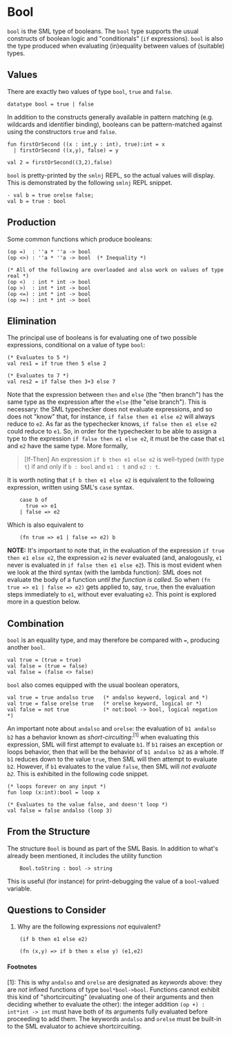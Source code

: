 # Bool
`bool` is the SML type of booleans. The `bool` type supports the usual constructs of boolean logic and "conditionals" (`if` expressions). `bool` is also the type produced when evaluating (in)equality between values of (suitable) types. 


## Values
There are exactly two values of type `bool`, `true` and `false`.
```
datatype bool = true | false
```

In addition to the constructs generally available in pattern matching (e.g. wildcards and identifier binding), booleans can be pattern-matched against using the constructors `true` and `false`.
```
fun firstOrSecond ((x : int,y : int), true):int = x
  | firstOrSecond ((x,y), false) = y

val 2 = firstOrSecond((3,2),false)
```

`bool` is pretty-printed by the `smlnj` REPL, so the actual values will display. This is demonstrated by the following `smlnj` REPL snippet.
```
- val b = true orelse false;
val b = true : bool
```

## Production
Some common functions which produce booleans:
```
(op =)  : ''a * ''a -> bool
(op <>) : ''a * ''a -> bool  (* Inequality *)

(* All of the following are overloaded and also work on values of type real *)
(op <)  : int * int -> bool
(op >)  : int * int -> bool
(op <=) : int * int -> bool
(op >=) : int * int -> bool
```

## Elimination
The principal use of booleans is for evaluating one of two possible expressions, conditional on a value of type `bool`:
```
(* Evaluates to 5 *)
val res1 = if true then 5 else 2

(* Evaluates to 7 *)
val res2 = if false then 3+3 else 7
```
Note that the expression between `then` and `else` (the "then branch") has the same type as the expression after the `else` (the "else branch"). This is necessary: the SML typechecker does not evaluate expressions, and so does not "know" that, for instance, `if false then e1 else e2` will always reduce to `e2`. As far as the typechecker knows, `if false then e1 else e2` could reduce to `e1`. So, in order for the typechecker to be able to assign a type to the expression `if false then e1 else e2`, it must be the case that `e1` and `e2` have the same type. More formally, 

> [If-Then]  An expression `if b then e1 else e2` is well-typed (with type `t`) 
>                       if and only if 
>               `b : bool` and `e1 : t` and `e2 : t`.

It is worth noting that `if b then e1 else e2` is equivalent to the following expression, written using SML's `case` syntax.
```
    case b of
      true => e1
    | false => e2
```
Which is also equivalent to
```
    (fn true => e1 | false => e2) b
```

**NOTE:** It's important to note that, in the evaluation of the expression `if true then e1 else e2`, the expression `e2` is _never_ evaluated (and, analogously, `e1` never is evaluated in `if false then e1 else e2`). This is most evident when we look at the third syntax (with the lambda function): SML does not evaluate the body of a function _until the function is called_. So when `(fn true => e1 | false => e2)` gets applied to, say, `true`, then the evaluation steps immediately to `e1`, without ever evaluating `e2`. This point is explored more in a question below.

## Combination

`bool` is an equality type, and may therefore be compared with `=`, producing another `bool`.
```
val true = (true = true)
val false = (true = false)
val false = (false <> false)
```

`bool` also comes equipped with the usual boolean operators,
```
val true = true andalso true   (* andalso keyword, logical and *)
val true = false orelse true   (* orelse keyword, logical or *)
val false = not true           (* not:bool -> bool, logical negation *)
```

An important note about `andalso` and `orelse`: the evaluation of `b1 andalso b2` has a behavior known as _short-circuiting_:<sup>[1]</sup> when evaluating this expression, SML will first attempt to evaluate `b1`. If `b1` raises an exception or loops behavior, then that will be the behavior of `b1 andalso b2` as a whole. If `b1` reduces down to the value `true`, then SML will then attempt to evaluate `b2`. However, if `b1` evaluates to the value `false`, then SML will _not evaluate `b2`_. This is exhibited in the following code snippet.
```
(* loops forever on any input *)
fun loop (x:int):bool = loop x

(* Evaluates to the value false, and doesn't loop *)
val false = false andalso (loop 3)
```

## From the Structure
The structure `Bool` is bound as part of the SML Basis. In addition to what's already been mentioned, it includes the utility function
```
	Bool.toString : bool -> string
```
This is useful (for instance) for print-debugging the value of a `bool`-valued variable.



## Questions to Consider
1. Why are the following expressions _not_ equivalent?
```
    (if b then e1 else e2)

    (fn (x,y) => if b then x else y) (e1,e2)
```


#### Footnotes
[1]: This is why `andalso` and `orelse` are designated as _keywords_ above: they are _not_ infixed functions of type `bool*bool->bool`. Functions cannot exhibit this kind of "shortcircuiting" (evaluating one of their arguments and then deciding whether to evaluate the other): the integer addition `(op +) : int*int -> int` must have both of its arguments fully evaluated before proceeding to add them. The keywords `andalso` and `orelse` must be built-in to the SML evaluator to achieve shortcircuiting.
